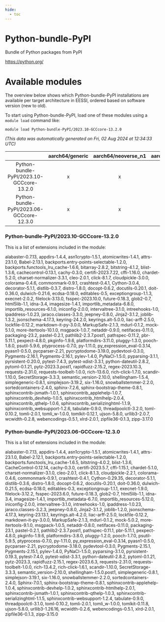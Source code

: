 ```yaml
---
hide:
  - toc
---
```


Python-bundle-PyPI
==================


Bundle of Python packages from PyPI

https://python.org/
# Available modules


The overview below shows which Python-bundle-PyPI installations are available per target architecture in EESSI, ordered based on software version (new to old).

To start using Python-bundle-PyPI, load one of these modules using a `module load` command like:

```shell
module load Python-bundle-PyPI/2023.10-GCCcore-13.2.0
```

*(This data was automatically generated on Fri, 02 Aug 2024 at 12:34:33 UTC)*  

| |aarch64/generic|aarch64/neoverse_n1|aarch64/neoverse_v1|x86_64/generic|x86_64/amd/zen2|x86_64/amd/zen3|x86_64/amd/zen4|x86_64/intel/haswell|x86_64/intel/skylake_avx512|
| :---: | :---: | :---: | :---: | :---: | :---: | :---: | :---: | :---: | :---: |
|Python-bundle-PyPI/2023.10-GCCcore-13.2.0|x|x|x|x|x|x|x|x|x|
|Python-bundle-PyPI/2023.06-GCCcore-12.3.0|x|x|x|x|x|x|x|x|x|


### Python-bundle-PyPI/2023.10-GCCcore-13.2.0

This is a list of extensions included in the module:

alabaster-0.7.13, appdirs-1.4.4, asn1crypto-1.5.1, atomicwrites-1.4.1, attrs-23.1.0, Babel-2.13.1, backports.entry-points-selectable-1.2.0, backports.functools_lru_cache-1.6.6, bitarray-2.8.2, bitstring-4.1.2, blist-1.3.6, cachecontrol-0.13.1, cachy-0.3.0, certifi-2023.7.22, cffi-1.16.0, chardet-5.2.0, charset-normalizer-3.3.1, cleo-2.0.1, click-8.1.7, cloudpickle-3.0.0, colorama-0.4.6, commonmark-0.9.1, crashtest-0.4.1, Cython-3.0.4, decorator-5.1.1, distlib-0.3.7, distro-1.8.0, docopt-0.6.2, docutils-0.20.1, doit-0.36.0, dulwich-0.21.6, ecdsa-0.18.0, editables-0.5, exceptiongroup-1.1.3, execnet-2.0.2, filelock-3.13.0, fsspec-2023.10.0, future-0.18.3, glob2-0.7, html5lib-1.1, idna-3.4, imagesize-1.4.1, importlib_metadata-6.8.0, importlib_resources-6.1.0, iniconfig-2.0.0, intervaltree-3.1.0, intreehooks-1.0, ipaddress-1.0.23, jaraco.classes-3.3.0, jeepney-0.8.0, Jinja2-3.1.2, joblib-1.3.2, jsonschema-4.17.3, keyring-24.2.0, keyrings.alt-5.0.0, liac-arff-2.5.0, lockfile-0.12.2, markdown-it-py-3.0.0, MarkupSafe-2.1.3, mdurl-0.1.2, mock-5.1.0, more-itertools-10.1.0, msgpack-1.0.7, netaddr-0.9.0, netifaces-0.11.0, packaging-23.2, pastel-0.2.1, pathlib2-2.3.7.post1, pathspec-0.11.2, pbr-5.11.1, pexpect-4.8.0, pkginfo-1.9.6, platformdirs-3.11.0, pluggy-1.3.0, pooch-1.8.0, psutil-5.9.6, ptyprocess-0.7.0, py-1.11.0, py_expression_eval-0.3.14, pyasn1-0.5.0, pycparser-2.21, pycryptodome-3.19.0, pydevtool-0.3.0, Pygments-2.16.1, Pygments-2.16.1, pylev-1.4.0, PyNaCl-1.5.0, pyparsing-3.1.1, pyrsistent-0.20.0, pytest-7.4.3, pytest-xdist-3.3.1, python-dateutil-2.8.2, pytoml-0.1.21, pytz-2023.3.post1, rapidfuzz-2.15.2, regex-2023.10.3, requests-2.31.0, requests-toolbelt-1.0.0, rich-13.6.0, rich-click-1.7.0, scandir-1.10.0, SecretStorage-3.3.3, semantic_version-2.10.0, shellingham-1.5.4, simplegeneric-0.8.1, simplejson-3.19.2, six-1.16.0, snowballstemmer-2.2.0, sortedcontainers-2.4.0, sphinx-7.2.6, sphinx-bootstrap-theme-0.8.1, sphinxcontrib-jsmath-1.0.1, sphinxcontrib_applehelp-1.0.7, sphinxcontrib_devhelp-1.0.5, sphinxcontrib_htmlhelp-2.0.4, sphinxcontrib_qthelp-1.0.6, sphinxcontrib_serializinghtml-1.1.9, sphinxcontrib_websupport-1.2.6, tabulate-0.9.0, threadpoolctl-3.2.0, toml-0.10.2, tomli-2.0.1, tomli_w-1.0.0, tomlkit-0.12.1, ujson-5.8.0, urllib3-2.0.7, wcwidth-0.2.8, webencodings-0.5.1, xlrd-2.0.1, zipfile36-0.1.3, zipp-3.17.0

### Python-bundle-PyPI/2023.06-GCCcore-12.3.0

This is a list of extensions included in the module:

alabaster-0.7.13, appdirs-1.4.4, asn1crypto-1.5.1, atomicwrites-1.4.1, attrs-23.1.0, Babel-2.12.1, backports.entry-points-selectable-1.2.0, backports.functools_lru_cache-1.6.5, bitstring-4.0.2, blist-1.3.6, CacheControl-0.12.14, cachy-0.3.0, certifi-2023.5.7, cffi-1.15.1, chardet-5.1.0, charset-normalizer-3.1.0, cleo-2.0.1, click-8.1.3, cloudpickle-2.2.1, colorama-0.4.6, commonmark-0.9.1, crashtest-0.4.1, Cython-0.29.35, decorator-5.1.1, distlib-0.3.6, distro-1.8.0, docopt-0.6.2, docutils-0.20.1, doit-0.36.0, dulwich-0.21.5, ecdsa-0.18.0, editables-0.3, exceptiongroup-1.1.1, execnet-1.9.0, filelock-3.12.2, fsspec-2023.6.0, future-0.18.3, glob2-0.7, html5lib-1.1, idna-3.4, imagesize-1.4.1, importlib_metadata-6.7.0, importlib_resources-5.12.0, iniconfig-2.0.0, intervaltree-3.1.0, intreehooks-1.0, ipaddress-1.0.23, jaraco.classes-3.2.3, jeepney-0.8.0, Jinja2-3.1.2, joblib-1.2.0, jsonschema-4.17.3, keyring-23.13.1, keyrings.alt-4.2.0, liac-arff-2.5.0, lockfile-0.12.2, markdown-it-py-3.0.0, MarkupSafe-2.1.3, mdurl-0.1.2, mock-5.0.2, more-itertools-9.1.0, msgpack-1.0.5, netaddr-0.8.0, netifaces-0.11.0, packaging-23.1, pastel-0.2.1, pathlib2-2.3.7.post1, pathspec-0.11.1, pbr-5.11.1, pexpect-4.8.0, pkginfo-1.9.6, platformdirs-3.8.0, pluggy-1.2.0, pooch-1.7.0, psutil-5.9.5, ptyprocess-0.7.0, py-1.11.0, py_expression_eval-0.3.14, pyasn1-0.5.0, pycparser-2.21, pycryptodome-3.18.0, pydevtool-0.3.0, Pygments-2.15.1, Pygments-2.15.1, pylev-1.4.0, PyNaCl-1.5.0, pyparsing-3.1.0, pyrsistent-0.19.3, pytest-7.4.0, pytest-xdist-3.3.1, python-dateutil-2.8.2, pytoml-0.1.21, pytz-2023.3, rapidfuzz-2.15.1, regex-2023.6.3, requests-2.31.0, requests-toolbelt-1.0.0, rich-13.4.2, rich-click-1.6.1, scandir-1.10.0, SecretStorage-3.3.3, semantic_version-2.10.0, shellingham-1.5.0.post1, simplegeneric-0.8.1, simplejson-3.19.1, six-1.16.0, snowballstemmer-2.2.0, sortedcontainers-2.4.0, Sphinx-7.0.1, sphinx-bootstrap-theme-0.8.1, sphinxcontrib-applehelp-1.0.4, sphinxcontrib-devhelp-1.0.2, sphinxcontrib-htmlhelp-2.0.1, sphinxcontrib-jsmath-1.0.1, sphinxcontrib-qthelp-1.0.3, sphinxcontrib-serializinghtml-1.1.5, sphinxcontrib-websupport-1.2.4, tabulate-0.9.0, threadpoolctl-3.1.0, toml-0.10.2, tomli-2.0.1, tomli_w-1.0.0, tomlkit-0.11.8, ujson-5.8.0, urllib3-1.26.16, wcwidth-0.2.6, webencodings-0.5.1, xlrd-2.0.1, zipfile36-0.1.3, zipp-3.15.0